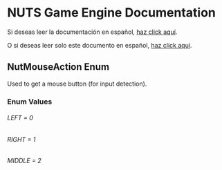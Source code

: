 # NUTS Game Engine Documentation

Si deseas leer la documentación en español, [haz click aquí](/DOCUMENTATION_Ñ/INDEX.md).

O si deseas leer solo este documento en español, [haz click aquí](/DOCUMENTATION_Ñ/FILES/NUTMOUSEACTION.md).

## NutMouseAction Enum

Used to get a mouse button (for input detection).

### Enum Values

###### LEFT = 0
###### RIGHT = 1
###### MIDDLE = 2
